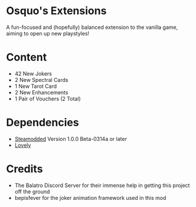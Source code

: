 # Osquo's Extensions
A fun-focused and (hopefully) balanced extension to the vanilla game, aiming to open up new playstyles!

# Content
- 42 New Jokers
- 2 New Spectral Cards
- 1 New Tarot Card
- 2 New Enhancements
- 1 Pair of Vouchers (2 Total)

# Dependencies
- [Steamodded](https://github.com/Steamopollys/Steamodded) Version 1.0.0 Beta-0314a or later
- [Lovely](https://github.com/ethangreen-dev/lovely-injector)

# Credits
- The Balatro Discord Server for their immense help in getting this project off the ground
- bepisfever for the joker animation framework used in this mod